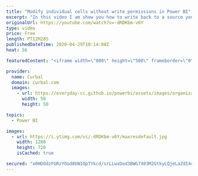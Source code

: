 ```yaml
---
title: "Modify individual cells without write permissions in Power BI"
excerpt: "In this video I am show you how to write back to a source you dont own. Links to mentioned sources:  Create an index with DAX: https://youtu.be/qUmTxQHr6nY  Create a rowid with dax:  https://youtu.be/WzpqBLApSBU  Here you can download all the pbix files: https://curbal.com/donwload-center\r \r SUBSCRIBE"
originalUrl: https://youtube.com/watch?v=-dRDKbm-v6Y
type: video
price: Free
length: PT12M28S
publishedDateTime: 2020-04-29T10:14:08Z
heat: 56

featuredContent: "<iframe width=\"800\" height=\"500\" frameborder=\"0\" src=\"https://www.youtube.com/embed/-dRDKbm-v6Y\" allow=\"accelerometer; autoplay; encrypted-media; gyroscope; picture-in-picture\" allowfullscreen></iframe>"

provider:
  name: Curbal
  domain: curbal.com
  images:
    - url: https://everyday-cc.github.io/powerbi/assets/images/organizations/curbal.com-50x50.jpg
      width: 50
      height: 50

topics:
  - Power BI

images:
  - url: https://i.ytimg.com/vi/-dRDKbm-v6Y/maxresdefault.jpg
    width: 1280
    height: 720
    isCached: true

secured: "o0HDOdzFGRzYOod8bNIOpTYkcd/srLLwxDod3BWG7X03M2GtkyLQjeLaZdI4c5kkzI92pcrDKMFTgu/cZxer0zhtoy5Nq9ZP9y/ahME7WI9V8SYUlG/EtTwB9eoa4tt/HE+neCuninaAGN4Y1J12RDyx9H2PnlB5n3BGKJhI2zy18nyVNXfbWwB2q0QUosTvDsrEasU90EugQkXhcstGfbtQm9YEBzkh4TBbzvTqwlDGIcbzEs6qYymfjZOuzmpJ9IrUabDZkUTTxfOhVroECNSIw0oJltqRpT3sfVCk6Xd39kfYcVIewn/hi4CM/iSETvplh/QPuEVtd2PM/49oP3Tm85NjZTz42yBxCXNNN6oUyKqHGHP4dUfTMdkI6mYfAp8i8EPhKg/O3cnQaR1R3ho2DDVGDXZfNqjtjohv6yc=;L76PBA9Te3LP0/rLOzgQBg=="
---
```


